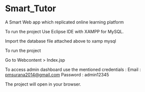 # Smart_Tutor
A Smart Web app which replicated online learning platform

To run the project
Use Eclipse IDE with XAMPP for MySQL.

Import the database file attached above to xamp mysql

To run the project 

Go to Webcontent > Index.jsp


To access admin dashboard use the mentioned credentials :
Email : pmsurana2014@gmail.com
Password : admin12345

The project will open in your browser.
